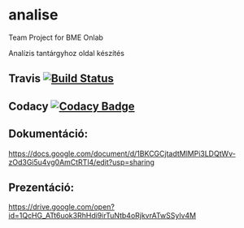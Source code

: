 # analise
Team Project for BME Onlab

Analízis tantárgyhoz oldal készítés
## Travis [![Build Status](https://travis-ci.com/martinhuszti/analise.svg?branch=master)](https://travis-ci.com/martinhuszti/analise)

## Codacy [![Codacy Badge](https://api.codacy.com/project/badge/Grade/aa0d94c8363a47018107ccbf3e873f29)](https://www.codacy.com/app/martinhuszti/analise?utm_source=github.com&amp;utm_medium=referral&amp;utm_content=martinhuszti/analise&amp;utm_campaign=Badge_Grade)

## Dokumentáció:
<https://docs.google.com/document/d/1BKCGCjtadtMlMPi3LDQtWv-zOd3Gi5u4vg0AmCtRTl4/edit?usp=sharing>

## Prezentáció:
<https://drive.google.com/open?id=1QcHG_ATt6uok3RhHdi9irTuNtb4oRjkvrATwSSylv4M>
